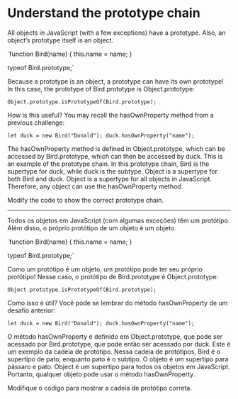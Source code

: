 # Understand the prototype chain

All objects in JavaScript (with a few exceptions) have a prototype. Also, an object’s prototype itself is an object.

`function Bird(name) {
  this.name = name;
}

typeof Bird.prototype;`

Because a prototype is an object, a prototype can have its own prototype! In this case, the prototype of Bird.prototype is Object.prototype:

`Object.prototype.isPrototypeOf(Bird.prototype);`

How is this useful? You may recall the hasOwnProperty method from a previous challenge:

`let duck = new Bird("Donald");
duck.hasOwnProperty("name");`

The hasOwnProperty method is defined in Object.prototype, which can be accessed by Bird.prototype, which can then be accessed by duck. This is an example of the prototype chain. In this prototype chain, Bird is the supertype for duck, while duck is the subtype. Object is a supertype for both Bird and duck. Object is a supertype for all objects in JavaScript. Therefore, any object can use the hasOwnProperty method.

Modify the code to show the correct prototype chain.

---

Todos os objetos em JavaScript (com algumas exceções) têm um protótipo. Além disso, o próprio protótipo de um objeto é um objeto.

`function Bird(name) {
  this.name = name;
}

typeof Bird.prototype;`

Como um protótipo é um objeto, um protótipo pode ter seu próprio protótipo! Nesse caso, o protótipo de Bird.prototype é Object.prototype:

`Object.prototype.isPrototypeOf(Bird.prototype);`

Como isso é útil? Você pode se lembrar do método hasOwnProperty de um desafio anterior:

`let duck = new Bird("Donald");
duck.hasOwnProperty("name");`

O método hasOwnProperty é definido em Object.prototype, que pode ser acessado por Bird.prototype, que pode então ser acessado por duck. Este é um exemplo da cadeia de protótipo. Nessa cadeia de protótipos, Bird é o supertipo de pato, enquanto pato é o subtipo. O objeto é um supertipo para pássaro e pato. Object é um supertipo para todos os objetos em JavaScript. Portanto, qualquer objeto pode usar o método hasOwnProperty.

Modifique o código para mostrar a cadeia de protótipo correta. 
